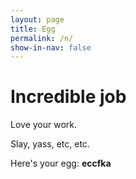 ```yaml
---
layout: page
title: Egg
permalink: /n/
show-in-nav: false
---
```


# Incredible job

Love your work.

Slay, yass, etc, etc.

Here's your egg: **eccfka**